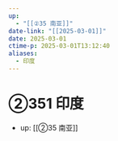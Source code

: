 ```yaml
---
up:
  - "[[②35 南亚]]"
date-link: "[[2025-03-01]]"
date: 2025-03-01
ctime-p: 2025-03-01T13:12:40
aliases:
  - 印度
---
```


# ②351 印度

- up: [[②35 南亚]]
